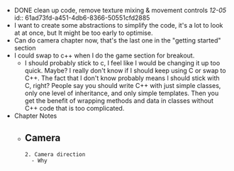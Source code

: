 - DONE clean up code, remove texture mixing & movement controls _12-05_
  id:: 61ad73fd-a451-4db6-8366-50551cfd2885
- I want to create some abstractions to simplify the code, it's a lot to look at at once, but It might be too early to optimise.
- Can do camera chapter now, that's the last one in the "getting started" section
- I could swap to c++ when I do the game section for breakout.
	- I should probably stick to c, I feel like I would be changing it up too quick. Maybe? I really don't know if I should keep using C or swap to C++. The fact that I don't know probably means I should stick with C, right? People say you should write C++ with just simple classes, only one level of inheritance, and only simple templates. Then you get the benefit of wrapping methods and data in classes without C++ code that is too complicated.
- Chapter Notes
	- Camera
		-
		  2. Camera direction
			- Why